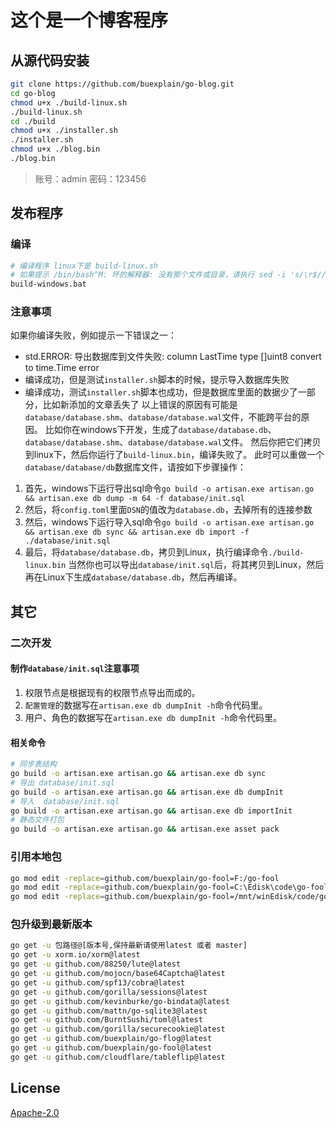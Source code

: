 # 这个是一个博客程序

## 从源代码安装

```bash
git clone https://github.com/buexplain/go-blog.git
cd go-blog
chmod u+x ./build-linux.sh
./build-linux.sh
cd ./build
chmod u+x ./installer.sh
./installer.sh
chmod u+x ./blog.bin
./blog.bin
```
> 账号：admin
> 密码：123456

## 发布程序

### 编译

```bash
# 编译程序 linux下是 build-linux.sh
# 如果提示 /bin/bash^M: 坏的解释器: 没有那个文件或目录，请执行 sed -i 's/\r$//' build-linux.sh
build-windows.bat
```

### 注意事项
如果你编译失败，例如提示一下错误之一：
* std.ERROR: 导出数据库到文件失败: column LastTime type []uint8 convert to time.Time error
* 编译成功，但是测试`installer.sh`脚本的时候，提示导入数据库失败
* 编译成功，测试`installer.sh`脚本也成功，但是数据库里面的数据少了一部分，比如新添加的文章丢失了
以上错误的原因有可能是`database/database.shm`、`database/database.wal`文件，不能跨平台的原因。
比如你在windows下开发，生成了`database/database.db`、`database/database.shm`、`database/database.wal`文件。
然后你把它们拷贝到linux下，然后你运行了`build-linux.bin`，编译失败了。
此时可以重做一个`database/database/db`数据库文件，请按如下步骤操作：
1. 首先，windows下运行导出sql命令`go build -o artisan.exe artisan.go && artisan.exe db dump -m 64 -f database/init.sql`
2. 然后，将`config.toml`里面`DSN`的值改为`database.db`，去掉所有的连接参数
3. 然后，windows下运行导入sql命令`go build -o artisan.exe artisan.go && artisan.exe db sync && artisan.exe db import -f ./database/init.sql`
4. 最后，将`database/database.db`，拷贝到Linux，执行编译命令`./build-linux.bin`
当然你也可以导出`database/init.sql`后，将其拷贝到Linux，然后再在Linux下生成`database/database.db`，然后再编译。

## 其它

### 二次开发

#### 制作`database/init.sql`注意事项

1. 权限节点是根据现有的权限节点导出而成的。
2. `配置管理`的数据写在`artisan.exe db dumpInit -h`命令代码里。
3. 用户、角色的数据写在`artisan.exe db dumpInit -h`命令代码里。

#### 相关命令

```bash
# 同步表结构
go build -o artisan.exe artisan.go && artisan.exe db sync
# 导出 database/init.sql
go build -o artisan.exe artisan.go && artisan.exe db dumpInit
# 导入  database/init.sql
go build -o artisan.exe artisan.go && artisan.exe db importInit
# 静态文件打包
go build -o artisan.exe artisan.go && artisan.exe asset pack
```

### 引用本地包
```bash
go mod edit -replace=github.com/buexplain/go-fool=F:/go-fool
go mod edit -replace=github.com/buexplain/go-fool=C:\Edisk\code\go-fool
go mod edit -replace=github.com/buexplain/go-fool=/mnt/winEdisk/code/go-fool
```

### 包升级到最新版本
```bash
go get -u 包路径@[版本号,保持最新请使用latest 或者 master]
go get -u xorm.io/xorm@latest
go get -u github.com/88250/lute@latest
go get -u github.com/mojocn/base64Captcha@latest
go get -u github.com/spf13/cobra@latest
go get -u github.com/gorilla/sessions@latest
go get -u github.com/kevinburke/go-bindata@latest
go get -u github.com/mattn/go-sqlite3@latest
go get -u github.com/BurntSushi/toml@latest
go get -u github.com/gorilla/securecookie@latest
go get -u github.com/buexplain/go-flog@latest
go get -u github.com/buexplain/go-fool@latest
go get -u github.com/cloudflare/tableflip@latest
```

## License
[Apache-2.0](http://www.apache.org/licenses/LICENSE-2.0.html)
